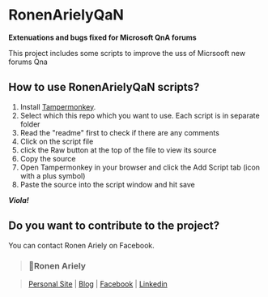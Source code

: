# RonenArielyQaN

**Extenuations and bugs fixed for Microsoft QnA forums**

This project includes some scripts to improve the uss of Micrsooft new forums Qna

## How to use RonenArielyQaN scripts?

1. Install [Tampermonkey](https://tampermonkey.net/).
2. Select which this repo which you want to use. Each script is in separate folder
3. Read the "readme" first to check if there are any comments
4. Click on the script file
5. click the Raw button at the top of the file to view its source
6. Copy the source
7. Open Tampermonkey in your browser and click the Add Script tab (icon with a plus symbol)
8. Paste the source into the script window and hit save

***Viola!***

## Do you want to contribute to the project?

You can contact Ronen Ariely on Facebook.

 

> ### 💬Ronen Ariely

> [Personal Site](http://ariely.info/) | [Blog](http://ariely.info/Blog/tabid/83/) | [Facebook](https://www.facebook.com/ronen.ariely) | [Linkedin](https://www.linkedin.com/in/pitoach)


